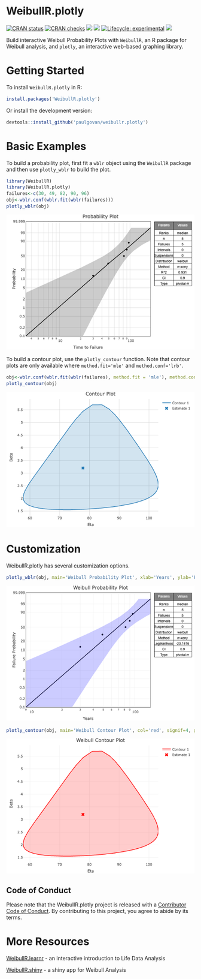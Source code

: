 
# WeibullR.plotly

<!-- badges: start -->

[![CRAN
status](https://www.r-pkg.org/badges/version/WeibullR.plotly)](https://CRAN.R-project.org/package=WeibullR.plotly)
[![CRAN
checks](https://badges.cranchecks.info/summary/WeibullR.plotly.svg)](https://cran.r-project.org/web/checks/check_results_WeibullR.plotly.html)
[![](http://cranlogs.r-pkg.org/badges/last-month/WeibullR.plotly)](https://cran.r-project.org/package=WeibullR.plotly)
[![](http://cranlogs.r-pkg.org/badges/grand-total/WeibullR.plotly)](https://cran.r-project.org/package=WeibullR.plotly)
[![Lifecycle:
experimental](https://img.shields.io/badge/lifecycle-experimental-orange.svg)](https://lifecycle.r-lib.org/articles/stages.html#experimental)
[![](https://img.shields.io/badge/doi-10.32614/CRAN.package.WeibullR.plotly-green.svg)](https://doi.org/10.32614/CRAN.package.WeibullR.plotly)

<!-- badges: end -->

Build interactive Weibull Probability Plots with `WeibullR`, an R
package for Weibull analysis, and `plotly`, an interactive web-based
graphing library.

# Getting Started

To install `WeibullR.plotly` in R:

``` r
install.packages('WeibullR.plotly')
```

Or install the development version:

``` r
devtools::install_github('paulgovan/weibullr.plotly')
```

# Basic Examples

To build a probability plot, first fit a `wblr` object using the
`WeibullR` package and then use `plotly_wblr` to build the plot.

``` r
library(WeibullR)
library(WeibullR.plotly)
failures<-c(30, 49, 82, 90, 96)
obj<-wblr.conf(wblr.fit(wblr(failures)))
plotly_wblr(obj)
```

![](ReadMe_files/figure-gfm/unnamed-chunk-3-1.png)<!-- -->

To build a contour plot, use the `plotly_contour` function. Note that
contour plots are only available where `method.fit='mle'` and
`method.conf='lrb'`.

``` r
obj<-wblr.conf(wblr.fit(wblr(failures), method.fit = 'mle'), method.conf = 'lrb')
plotly_contour(obj)
```

![](ReadMe_files/figure-gfm/unnamed-chunk-4-1.png)<!-- -->

# Customization

WeibullR.plotly has several customization options.

``` r
plotly_wblr(obj, main='Weibull Probability Plot', xlab='Years', ylab='Failure Probability', confCol='blue', signif=4, grid=FALSE)
```

![](ReadMe_files/figure-gfm/unnamed-chunk-5-1.png)<!-- -->

``` r
plotly_contour(obj, main='Weibull Contour Plot', col='red', signif=4, grid=FALSE)
```

![](ReadMe_files/figure-gfm/unnamed-chunk-6-1.png)<!-- -->

## Code of Conduct

Please note that the WeibullR.plotly project is released with a
[Contributor Code of
Conduct](https://github.com/paulgovan/WeibullR.plotly/blob/f919aeb72a1d4dd3a64e55221eb1ae214b3480f5/CODE_OF_CONDUCT.md).
By contributing to this project, you agree to abide by its terms.

# More Resources

[WeibullR.learnr](https://paulgovan.github.io/WeibullR.learnr/) - an
interactive introduction to Life Data Analysis

[WeibullR.shiny](https://paulgovan.github.io/WeibullR.shiny/) - a shiny
app for Weibull Analysis
